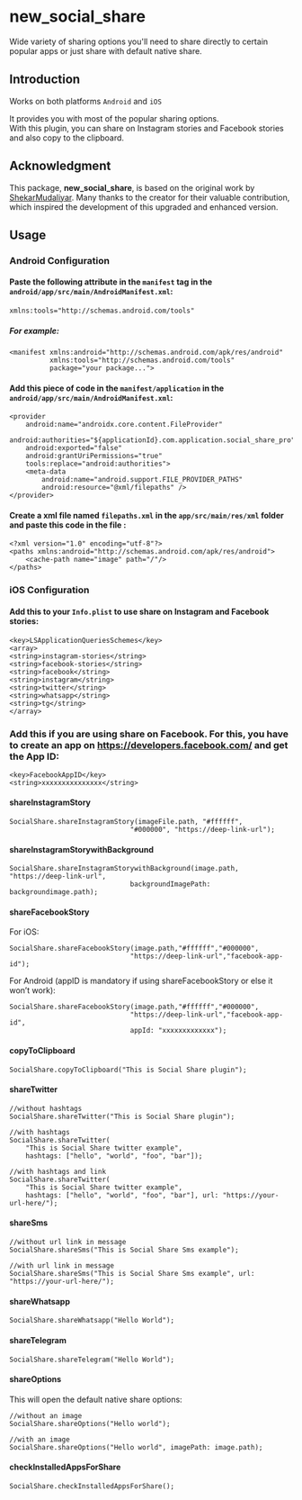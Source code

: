 
# new_social_share

Wide variety of sharing options you'll need to share directly to certain popular apps or just share with default native share.

## Introduction

Works on both platforms `Android` and `iOS`

It provides you with most of the popular sharing options.  
With this plugin, you can share on Instagram stories and Facebook stories and also copy to the clipboard.

## Acknowledgment

This package, **new_social_share**, is based on the original work by [ShekarMudaliyar](https://pub.dev/packages/social_share). Many thanks to the creator for their valuable contribution, which inspired the development of this upgraded and enhanced version.

## Usage

### Android Configuration

#### Paste the following attribute in the `manifest` tag in the `android/app/src/main/AndroidManifest.xml`:

```
xmlns:tools="http://schemas.android.com/tools"
```

##### For example:

```
<manifest xmlns:android="http://schemas.android.com/apk/res/android"
          xmlns:tools="http://schemas.android.com/tools"
          package="your package...">
```

#### Add this piece of code in the `manifest/application` in the `android/app/src/main/AndroidManifest.xml`:

```
<provider
    android:name="androidx.core.content.FileProvider"
    android:authorities="${applicationId}.com.application.social_share_pro"
    android:exported="false"
    android:grantUriPermissions="true"
    tools:replace="android:authorities">
    <meta-data
        android:name="android.support.FILE_PROVIDER_PATHS"
        android:resource="@xml/filepaths" />
</provider>
```

#### Create a xml file named `filepaths.xml` in the `app/src/main/res/xml` folder and paste this code in the file :

```
<?xml version="1.0" encoding="utf-8"?>
<paths xmlns:android="http://schemas.android.com/apk/res/android">
    <cache-path name="image" path="/"/>
</paths>
```

### iOS Configuration

#### Add this to your `Info.plist` to use share on Instagram and Facebook stories:

```
<key>LSApplicationQueriesSchemes</key>
<array>
<string>instagram-stories</string>
<string>facebook-stories</string>
<string>facebook</string>
<string>instagram</string>
<string>twitter</string>
<string>whatsapp</string>
<string>tg</string>
</array>
```

### Add this if you are using share on Facebook. For this, you have to create an app on https://developers.facebook.com/ and get the App ID:

```
<key>FacebookAppID</key>
<string>xxxxxxxxxxxxxxx</string>
```

#### shareInstagramStory

```
SocialShare.shareInstagramStory(imageFile.path, "#ffffff",
                              "#000000", "https://deep-link-url");
```

#### shareInstagramStorywithBackground

```
SocialShare.shareInstagramStorywithBackground(image.path, "https://deep-link-url",
                              backgroundImagePath: backgroundimage.path);
```

#### shareFacebookStory

For iOS:

```
SocialShare.shareFacebookStory(image.path,"#ffffff","#000000",
                              "https://deep-link-url","facebook-app-id");
```

For Android (appID is mandatory if using shareFacebookStory or else it won’t work):

```
SocialShare.shareFacebookStory(image.path,"#ffffff","#000000",
                              "https://deep-link-url","facebook-app-id",
                              appId: "xxxxxxxxxxxxx");
```

#### copyToClipboard

```
SocialShare.copyToClipboard("This is Social Share plugin");
```

#### shareTwitter

```
//without hashtags
SocialShare.shareTwitter("This is Social Share plugin");

//with hashtags
SocialShare.shareTwitter(
    "This is Social Share twitter example",
    hashtags: ["hello", "world", "foo", "bar"]);

//with hashtags and link
SocialShare.shareTwitter(
    "This is Social Share twitter example",
    hashtags: ["hello", "world", "foo", "bar"], url: "https://your-url-here/");
```

#### shareSms

```
//without url link in message
SocialShare.shareSms("This is Social Share Sms example");

//with url link in message
SocialShare.shareSms("This is Social Share Sms example", url: "https://your-url-here/");
```

#### shareWhatsapp

```
SocialShare.shareWhatsapp("Hello World");
```

#### shareTelegram

```
SocialShare.shareTelegram("Hello World");
```

#### shareOptions

This will open the default native share options:

```
//without an image
SocialShare.shareOptions("Hello world");

//with an image
SocialShare.shareOptions("Hello world", imagePath: image.path);
```

#### checkInstalledAppsForShare

```
SocialShare.checkInstalledAppsForShare();
```
